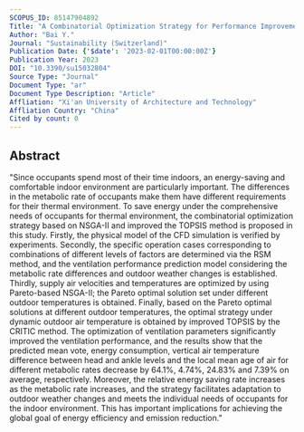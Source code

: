 ```yaml
---
SCOPUS_ID: 85147904892
Title: "A Combinatorial Optimization Strategy for Performance Improvement of Stratum Ventilation Considering Outdoor Weather Changes and Metabolic Rate Differences: Energy Consumption and Sensitivity Analysis"
Author: "Bai Y."
Journal: "Sustainability (Switzerland)"
Publication Date: {'$date': '2023-02-01T00:00:00Z'}
Publication Year: 2023
DOI: "10.3390/su15032804"
Source Type: "Journal"
Document Type: "ar"
Document Type Description: "Article"
Affliation: "Xi'an University of Architecture and Technology"
Affliation Country: "China"
Cited by count: 0
---
```


## Abstract
"Since occupants spend most of their time indoors, an energy-saving and comfortable indoor environment are particularly important. The differences in the metabolic rate of occupants make them have different requirements for their thermal environment. To save energy under the comprehensive needs of occupants for thermal environment, the combinatorial optimization strategy based on NSGA-II and improved the TOPSIS method is proposed in this study. Firstly, the physical model of the CFD simulation is verified by experiments. Secondly, the specific operation cases corresponding to combinations of different levels of factors are determined via the RSM method, and the ventilation performance prediction model considering the metabolic rate differences and outdoor weather changes is established. Thirdly, supply air velocities and temperatures are optimized by using Pareto-based NSGA-II; the Pareto optimal solution set under different outdoor temperatures is obtained. Finally, based on the Pareto optimal solutions at different outdoor temperatures, the optimal strategy under dynamic outdoor air temperature is obtained by improved TOPSIS by the CRITIC method. The optimization of ventilation parameters significantly improved the ventilation performance, and the results show that the predicted mean vote, energy consumption, vertical air temperature difference between head and ankle levels and the local mean age of air for different metabolic rates decrease by 64.1%, 4.74%, 24.83% and 7.39% on average, respectively. Moreover, the relative energy saving rate increases as the metabolic rate increases, and the strategy facilitates adaptation to outdoor weather changes and meets the individual needs of occupants for the indoor environment. This has important implications for achieving the global goal of energy efficiency and emission reduction."
